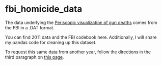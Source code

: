 fbi_homicide_data
=================

<p>The data underlying the <a href="http://guns.periscopic.com/">Periscopic visualization of gun deaths</a> comes from the FBI in a .DAT format.</p>
<p>You can find 2011 data and the FBI codebook here. Additionally, I will share my pandas code for cleaning up this dataset.</p>
<p>To request this same data from another year, follow the directions in the third paragraph on <a href="http://www.fbi.gov/about-us/cjis/ucr/word">this page</a>.</p>